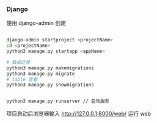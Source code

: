 ### Django
使用 django-admin 创建

```bash 

django-admin startproject <projectName>
cd <projectName>
python3 manage.py startapp <appName>

# 数据迁移
python3 manage.py makemigrations
python3 manage.py migrate
# table 查看
python3 manage.py showmigrations


python3 manage.py runserver // 启动服务

```

项目启动后浏览器输入 http://127.0.0.1:8000/web/ 运行 web




